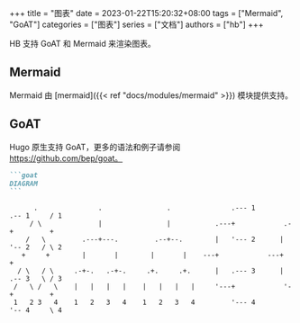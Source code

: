 +++
title = "图表"
date = 2023-01-22T15:20:32+08:00
tags = ["Mermaid", "GoAT"]
categories = ["图表"]
series = ["文档"]
authors = ["hb"]
+++

HB 支持 GoAT 和 Mermaid 来渲染图表。

<!--more-->

## Mermaid

Mermaid 由 [mermaid]({{< ref "docs/modules/mermaid" >}}) 模块提供支持。

## GoAT

Hugo 原生支持 GoAT，更多的语法和例子请参阅 https://github.com/bep/goat。

````markdown
```goat
DIAGRAM
```
````

```goat
      .               .                .               .--- 1          .-- 1     / 1
     / \              |                |           .---+            .-+         +
    /   \         .---+---.         .--+--.        |   '--- 2      |   '-- 2   / \ 2
   +     +        |       |        |       |    ---+            ---+          +
  / \   / \     .-+-.   .-+-.     .+.     .+.      |   .--- 3      |   .-- 3   \ / 3
 /   \ /   \    |   |   |   |    |   |   |   |     '---+            '-+         +
 1   2 3   4    1   2   3   4    1   2   3   4         '--- 4          '-- 4     \ 4
```
